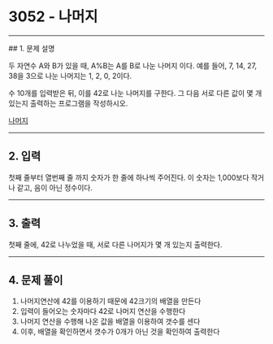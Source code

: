 # 3052 -  나머지

<hr/>
## 1. 문제 설명

두 자연수 A와 B가 있을 때, A%B는 A를 B로 나눈 나머지 이다. 예를 들어, 7, 14, 27, 38을 3으로 나눈 나머지는 1, 2, 0, 2이다. 

수 10개를 입력받은 뒤, 이를 42로 나눈 나머지를 구한다. 그 다음 서로 다른 값이 몇 개 있는지 출력하는 프로그램을 작성하시오.

[나머지](<https://www.acmicpc.net/problem/3052>)

------

## 2. 입력

첫째 줄부터 열번째 줄 까지 숫자가 한 줄에 하나씩 주어진다. 이 숫자는 1,000보다 작거나 같고, 음이 아닌 정수이다.

------

## 3. 출력

첫째 줄에, 42로 나누었을 때, 서로 다른 나머지가 몇 개 있는지 출력한다.

------

## 4. 문제 풀이

1. 나머지연산에 42를 이용하기 때문에 42크기의 배열을 만든다
2. 입력이 들어오는 숫자마다 42로 나머지 연산을 수행한다
3. 나머지 연산을 수행해 나온 값을 배열을 이용하여 갯수를 센다
4. 이후, 배열을 확인하면서 갯수가 0개가 아닌 것을 확인하여 출력한다